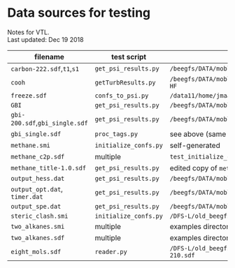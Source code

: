 
# Data sources for testing
Notes for VTL.  
Last updated: Dec 19 2018

| filename                       | test script          | source                                                                                       |
|--------------------------------|----------------------|----------------------------------------------------------------------------------------------|
| `carbon-222.sdf`,`t1`,`s1`     | `get_psi_results.py` | `/beegfs/DATA/mobley/limvt/openforcefield/pipeline/work_hydrocarbons/HESS`                   |
| `cooh`                         | `getTurbResults.py`  | `/beegfs/DATA/mobley/limvt/openforcefield/pipeline/work_coohDirection/02_torsion/03_Turbomole/2_solv-HF` |
| `freeze.sdf`                   | `confs_to_psi.py`    | `/data11/home/jmaat/off_nitrogens/sdf_min/sdf_min_mol2/pyrnit_2_constituent_11_improper.sdf` |
| `GBI`                          | `get_psi_results.py` | `/beegfs/DATA/mobley/limvt/openforcefield/pipeline/03_examples/set1/GBI`                     |
| `gbi-200.sdf`,`gbi_single.sdf` | `get_psi_results.py` | `/beegfs/DATA/mobley/limvt/openforcefield/pipeline/03_examples/set1/examples2-200.sdf`       |
| `gbi_single.sdf`               | `proc_tags.py`| see above (same file)                                                                        |
| `methane.smi`                  | `initialize_confs.py`| self-generated                                                                               |
| `methane_c2p.sdf`              | multiple             | `test_initialize_confs()`                                                                           |
| `methane_title-1.0.sdf`        | `get_psi_results.py` | edited copy of `methane_c2p.sdf`                                                             |
| `output_hess.dat`              | `get_psi_results.py` | `/beegfs/DATA/mobley/limvt/openforcefield/hessian/sandbox_benzene/benzene/output.dat`        |
| `output_opt.dat`, `timer.dat`  | `get_psi_results.py` | `/beegfs/DATA/mobley/limvt/openforcefield/pipeline/03_examples/set1/GBI/1/`                  |
| `output_spe.dat`               | `get_psi_results.py` | `/beegfs/DATA/mobley/limvt/openforcefield/pipeline/set1_01_main/SPE2/AlkEthOH_c1178/1/output.dat` |
| `steric_clash.smi`             | `initialize_confs.py`| `/DFS-L/old_beegfs_data/mobley/limvt/openforcefield/pipeline/set1_01_main/set1_01_main.smi`  |
| `two_alkanes.smi`              | multiple             | examples directory                                                                           |
| `two_alkanes.sdf`              | multiple             | examples directory                                                                           |
| `eight_mols.sdf`               | `reader.py`          | `/DFS-L/old_beegfs_data/mobley/limvt/openforcefield/pipeline/set2_02_compareOPT1/OPT-11/conf1_nes28-210.sdf` |


